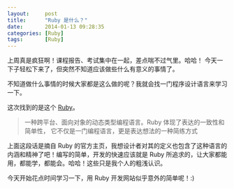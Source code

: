 ```yaml
---
layout:     post
title:      "Ruby 是什么？"
date:       2014-01-13 09:28:35
categories: [Ruby]
tags:       [Ruby]
---
```


上周真是疯狂啊！课程报告、考试集中在一起，差点喘不过气里。哈哈！
今天一下子轻松下来了，但突然不知道应该做些什么有意义的事情了。

不知道做什么事情的时候大家都是这么做的呢？我就会找一门程序设计语言来学习一下。

这次找到的是这个 [Ruby](http://www.ruby-lang.org/)。
<!--more-->

> 一种跨平台、面向对象的动态类型编程语言。Ruby 体现了表达的一致性和简单性， 它不仅是一门编程语言，更是表达想法的一种简练方式

上面这段话是摘自 Ruby 的官方主页，我想设计者对其的定义也包含了这种语言的内涵和精神了吧！编写的简单，开发的快速应该就是 Ruby 所追求的，让大家都能用，都能学，都能会。哈哈！这些只是我个人的粗浅认识。

今天开始花点时间学习一下，用 Ruby 开发网站似乎意外的简单呢！:)
